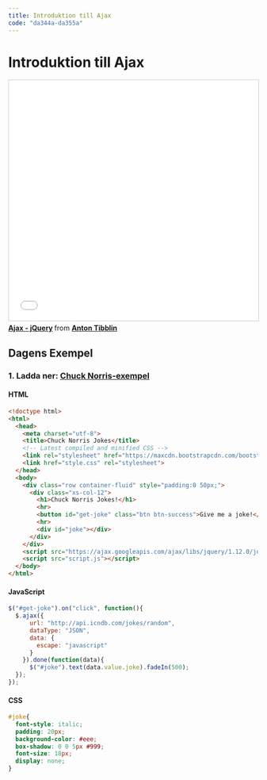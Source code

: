 ```yaml
---
title: Introduktion till Ajax
code: "da344a-da355a"
---
```


# Introduktion till Ajax

<iframe src="//www.slideshare.net/slideshow/embed_code/key/8oSbUfVxJ7pwbm" width="595" height="485" frameborder="0" marginwidth="0" marginheight="0" scrolling="no" style="border:1px solid #CCC; border-width:1px; margin-bottom:5px; max-width: 100%;" allowfullscreen> </iframe> <div style="margin-bottom:5px"> <strong> <a href="//www.slideshare.net/AntonTibblin/ajax-jquery-58311577" title="Ajax - jQuery" target="_blank">Ajax - jQuery</a> </strong> from <strong><a href="//www.slideshare.net/AntonTibblin" target="_blank">Anton Tibblin</a></strong> </div>


## Dagens Exempel

### 1. Ladda ner: [Chuck Norris-exempel](6/cn.zip)

#### HTML

```html
<!doctype html>
<html>
  <head>
    <meta charset="utf-8">
    <title>Chuck Norris Jokes</title>
    <!-- Latest compiled and minified CSS -->
    <link rel="stylesheet" href="https://maxcdn.bootstrapcdn.com/bootstrap/3.3.6/css/bootstrap.min.css" integrity="sha384-1q8mTJOASx8j1Au+a5WDVnPi2lkFfwwEAa8hDDdjZlpLegxhjVME1fgjWPGmkzs7" crossorigin="anonymous">
    <link href="style.css" rel="stylesheet">
  </head>
  <body>
    <div class="row container-fluid" style="padding:0 50px;">
      <div class="xs-col-12">
        <h1>Chuck Norris Jokes!</h1>
        <hr>
        <button id="get-joke" class="btn btn-success">Give me a joke!</button>
        <hr>
        <div id="joke"></div>
      </div>
    </div>
    <script src="https://ajax.googleapis.com/ajax/libs/jquery/1.12.0/jquery.min.js"></script>
    <script src="script.js"></script>
  </body>
</html>
```

#### JavaScript

```js
$("#get-joke").on("click", function(){
  $.ajax({
      url: "http://api.icndb.com/jokes/random",
      dataType: "JSON",
      data: {
        escape: "javascript"
      }
    }).done(function(data){
      $("#joke").text(data.value.joke).fadeIn(500);
  });
});
```

#### CSS

```css
#joke{
  font-style: italic;
  padding: 20px;
  background-color: #eee;
  box-shadow: 0 0 5px #999;
  font-size: 18px;
  display: none;
}
```
